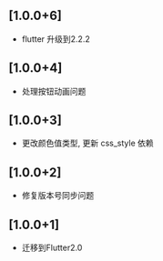 ## [1.0.0+6]

* flutter 升级到2.2.2

## [1.0.0+4]

* 处理按钮动画问题

## [1.0.0+3]

* 更改颜色值类型, 更新 css_style 依赖

## [1.0.0+2]

* 修复版本号同步问题

## [1.0.0+1]

* 迁移到Flutter2.0
